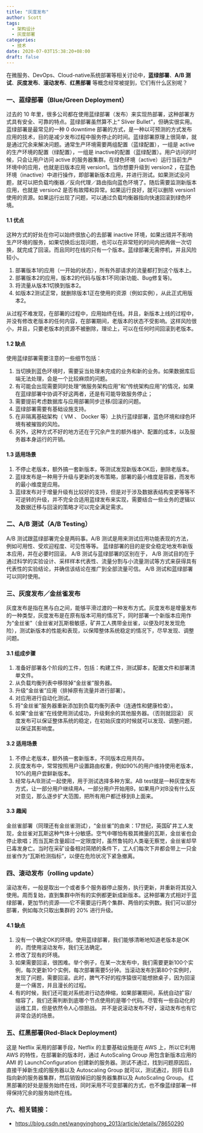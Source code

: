 ```yaml
---
title: "灰度发布"
author: Scott
tags:
  - 架构设计
  - 灰度部署
categories:
  - 技术
date: 2020-07-03T15:38:20+08:00
draft: false
---
```


在微服务、DevOps、Cloud-native系统部署等相关讨论中，**蓝绿部署**、**A/B 测试**、**灰度发布**、**滚动发布**、**红黑部署** 等概念经常被提到，它们有什么区别呢？

<!-- more -->

### 一、蓝绿部署（Blue/Green Deployment）

过去的 10 年里，很多公司都在使用蓝绿部署（发布）来实现热部署，这种部署方式具有安全、可靠的特点。蓝绿部署虽然算不上“ Sliver Bullet”，但确实很实用。
蓝绿部署是最常见的一种 0 downtime 部署的方式，是一种以可预测的方式发布应用的技术，目的是减少发布过程中服务停止的时间。蓝绿部署原理上很简单，就是通过冗余来解决问题。通常生产环境需要两组配置（蓝绿配置），一组是 active 的生产环境的配置（绿配置），一组是 inactive的配置（蓝绿配置）。用户访问的时候，只会让用户访问 active 的服务器集群。在绿色环境（active）运行当前生产环境中的应用，也就是旧版本应用 version1。当你想要升级到 version2 ，在蓝色环境（inactive）中进行操作，即部署新版本应用，并进行测试。如果测试没问题，就可以把负载均衡器／反向代理／路由指向蓝色环境了。随后需要监测新版本应用，也就是 version2 是否有故障和异常。如果运行良好，就可以删除 version1 使用的资源。如果运行出现了问题，可以通过负载均衡器指向快速回滚到绿色环境。

#### 1.1 优点

这种方式的好处在你可以始终很放心的去部署 inactive 环境，如果出错并不影响生产环境的服务，如果切换后出现问题，也可以在非常短的时间内把再做一次切换，就完成了回滚。而且同时在线的只有一个版本。蓝绿部署无需停机，并且风险较小。
1. 部署版本1的应用（一开始的状态），所有外部请求的流量都打到这个版本上。
2. 部署版本2的应用，版本2的代码与版本1不同(新功能、Bug修复等)。
3. 将流量从版本1切换到版本2。
4. 如版本2测试正常，就删除版本1正在使用的资源（例如实例），从此正式用版本2。

从过程不难发现，在部署的过程中，应用始终在线。并且，新版本上线的过程中，并没有修改老版本的任何内容，在部署期间，老版本的状态不受影响。这样风险很小，并且，只要老版本的资源不被删除，理论上，可以在任何时间回滚到老版本。

#### 1.2 缺点

使用蓝绿部署需要注意的一些细节包括：
1. 当切换到蓝色环境时，需要妥当处理未完成的业务和新的业务。如果数据库后端无法处理，会是一个比较麻烦的问题。
2. 有可能会出现需要同时处理“微服务架构应用”和“传统架构应用”的情况，如果在蓝绿部署中协调不好这两者，还是有可能导致服务停止；
3. 需要提前考虑数据库与应用部署同步迁移/回滚的问题。
4. 蓝绿部署需要有基础设施支持。
5. 在非隔离基础架构（ VM 、 Docker 等）上执行蓝绿部署，蓝色环境和绿色环境有被摧毁的风险。
6. 另外，这种方式不好的地方还在于冗余产生的额外维护、配置的成本，以及服务器本身运行的开销。

#### 1.3 适用场景

1. 不停止老版本，额外搞一套新版本，等测试发现新版本OK后，删除老版本。
2. 蓝绿发布是一种用于升级与更新的发布策略，部署的最小维度是容器，而发布的最小维度是应用。
3. 蓝绿发布对于增量升级有比较好的支持，但是对于涉及数据表结构变更等等不可逆转的升级，并不完全合适用蓝绿发布来实现，需要结合一些业务的逻辑以及数据迁移与回滚的策略才可以完全满足需求。

### 二、A/B 测试（A/B Testing）

A/B 测试跟蓝绿部署完全是两码事。A/B 测试是用来测试应用功能表现的方法，例如可用性、受欢迎程度、可见性等等。 蓝绿部署的目的是安全稳定地发布新版本应用，并在必要时回滚。
A/B 测试与蓝绿部署的区别在于， A/B 测试目的在于通过科学的实验设计、采样样本代表性、流量分割与小流量测试等方式来获得具有代表性的实验结论，并确信该结论在推广到全部流量可信。
A/B 测试和蓝绿部署可以同时使用。

### 三、灰度发布／金丝雀发布

灰度发布是指在黑与白之间，能够平滑过渡的一种发布方式。灰度发布是增量发布的一种类型，灰度发布是在原有版本可用的情况下，同时部署一个新版本应用作为“金丝雀”（金丝雀对瓦斯极敏感，矿井工人携带金丝雀，以便及时发发现危险），测试新版本的性能和表现，以保障整体系统稳定的情况下，尽早发现、调整问题。

#### 3.1 组成步骤

1. 准备好部署各个阶段的工件，包括：构建工件，测试脚本，配置文件和部署清单文件。
2. 从负载均衡列表中移除掉“金丝雀”服务器。
3. 升级“金丝雀”应用（排掉原有流量并进行部署）。
4. 对应用进行自动化测试。
5. 将“金丝雀”服务器重新添加到负载均衡列表中（连通性和健康检查）。
6. 如果“金丝雀”在线使用测试成功，升级剩余的其他服务器。（否则就回滚）
灰度发布可以保证整体系统的稳定，在初始灰度的时候就可以发现、调整问题，以保证其影响度。

#### 3.2 适用场景

1. 不停止老版本，额外搞一套新版本，不同版本应用共存。
2. 灰度发布中，常常按照用户设置路由权重，例如90%的用户维持使用老版本，10%的用户尝鲜新版本。
3. 经常与A/B测试一起使用，用于测试选择多种方案。AB test就是一种灰度发布方式，让一部分用户继续用A，一部分用户开始用B，如果用户对B没有什么反对意见，那么逐步扩大范围，把所有用户都迁移到B上面来。

#### 3.3 趣闻

金丝雀部署（同理还有金丝雀测试），“金丝雀”的由来：17世纪，英国矿井工人发现，金丝雀对瓦斯这种气体十分敏感。空气中哪怕有极其微量的瓦斯，金丝雀也会停止歌唱；而当瓦斯含量超过一定限度时，虽然鲁钝的人类毫无察觉，金丝雀却早已毒发身亡。当时在采矿设备相对简陋的条件下，工人们每次下井都会带上一只金丝雀作为“瓦斯检测指标”，以便在危险状况下紧急撤离。

### 四、滚动发布（rolling update）

滚动发布，一般是取出一个或者多个服务器停止服务，执行更新，并重新将其投入使用。周而复始，直到集群中所有的实例都更新成新版本。这种部署方式相对于蓝绿部署，更加节约资源——它不需要运行两个集群、两倍的实例数。我们可以部分部署，例如每次只取出集群的 20% 进行升级。

#### 4.1 缺点

1. 没有一个确定OK的环境。使用蓝绿部署，我们能够清晰地知道老版本是OK的，而使用滚动发布，我们无法确定。
2. 修改了现有的环境。
3. 如果需要回滚，很困难。举个例子，在某一次发布中，我们需要更新100个实例，每次更新10个实例，每次部署需要5分钟。当滚动发布到第80个实例时，发现了问题，需要回滚。此时，脾气不好的程序猿很可能想掀桌子，因为回滚是一个痛苦，并且漫长的过程。
4. 有的时候，我们还可能对系统进行动态伸缩，如果部署期间，系统自动扩容/缩容了，我们还需判断到底哪个节点使用的是哪个代码。尽管有一些自动化的运维工具，但是依然令人心惊胆战。
并不是说滚动发布不好，滚动发布也有它非常合适的场景。

### 五、红黑部署(Red-Black Deployment)

这是 Netflix 采用的部署手段，Netflix 的主要基础设施是在 AWS 上，所以它利用 AWS 的特性，在部署新的版本时，通过 AutoScaling Group 用包含新版本应用的 AMI 的 LaunchConfiguration 创建新的服务器。测试不通过，找到问题原因后，直接干掉新生成的服务器以及 Autoscaling Group 就可以，测试通过，则将 ELB 指向新的服务器集群，然后销毁掉旧的服务器集群以及 AutoScaling Group。
红黑部署的好处是服务始终在线，同时采用不可变部署的方式，也不像蓝绿部署一样得保持冗余的服务始终在线。

### 六、相关链接：

- https://blog.csdn.net/wangyinghong_2013/article/details/78650290
